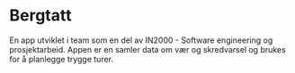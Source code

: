 # Bergtatt

En app utviklet i team som en del av IN2000 - Software engineering og prosjektarbeid. Appen er en samler data om vær og skredvarsel og brukes for å planlegge trygge turer.
